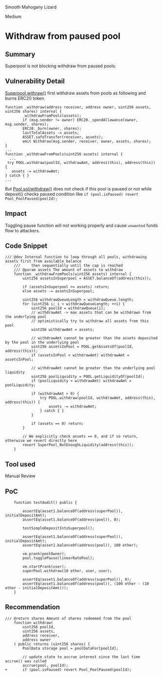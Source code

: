 Smooth Mahogany Lizard

Medium

# Withdraw from paused pool

## Summary
Superpool is not blocking withdraw from paused pools.

## Vulnerability Detail
[Superpool.withraw()](https://github.com/sherlock-audit/2024-08-sentiment-v2/blob/main/protocol-v2/src/SuperPool.sol#L281) first withdraw assets from pools as following and burns ERC20 token.
```solidity
function _withdraw(address receiver, address owner, uint256 assets, uint256 shares) internal {
        _withdrawFromPools(assets);
        if (msg.sender != owner) ERC20._spendAllowance(owner, msg.sender, shares);
        ERC20._burn(owner, shares);
        lastTotalAssets -= assets;
        ASSET.safeTransfer(receiver, assets);
        emit Withdraw(msg.sender, receiver, owner, assets, shares);
}
...
function _withdrawFromPools(uint256 assets) internal {
  ...
 try POOL.withdraw(poolId, withdrawAmt, address(this), address(this)) {
   assets -= withdrawAmt;
} catch { }
...
```
But [Pool.sol/withdraw()](https://github.com/sherlock-audit/2024-08-sentiment-v2/blob/main/protocol-v2/src/Pool.sol#L339) does not check if this pool is paused or not while deposit() checks paused condition like `if (pool.isPaused) revert Pool_PoolPaused(poolId);`
## Impact
Toggling pause function will not working properly and cause `unwanted` funds flow to attackers.
## Code Snippet
```solidity
/// @dev Internal function to loop through all pools, withdrawing assets first from available balance
    ///     then sequentially until the cap is reached
    /// @param assets The amount of assets to withdraw
    function _withdrawFromPools(uint256 assets) internal {
        uint256 assetsInSuperpool = ASSET.balanceOf(address(this));

        if (assetsInSuperpool >= assets) return;
        else assets -= assetsInSuperpool;

        uint256 withdrawQueueLength = withdrawQueue.length;
        for (uint256 i; i < withdrawQueueLength; ++i) {
            uint256 poolId = withdrawQueue[i];
            // withdrawAmt -> max assets that can be withdrawn from the underlying pool
            // optimistically try to withdraw all assets from this pool
            uint256 withdrawAmt = assets;

            // withdrawAmt cannot be greater than the assets deposited by the pool in the underlying pool
            uint256 assetsInPool = POOL.getAssetsOf(poolId, address(this));
            if (assetsInPool < withdrawAmt) withdrawAmt = assetsInPool;

            // withdrawAmt cannot be greater than the underlying pool liquidity
            uint256 poolLiquidity = POOL.getLiquidityOf(poolId);
            if (poolLiquidity < withdrawAmt) withdrawAmt = poolLiquidity;

            if (withdrawAmt > 0) {
                try POOL.withdraw(poolId, withdrawAmt, address(this), address(this)) {
                    assets -= withdrawAmt;
                } catch { }
            }

            if (assets == 0) return;
        }

        // We explicitly check assets == 0, and if so return, otherwise we revert directly here
        revert SuperPool_NotEnoughLiquidity(address(this));
    }
```
## Tool used

Manual Review

## PoC
```solidity
    function testAudit() public {

        assertEq(asset1.balanceOf(address(superPool)), initialDepositAmt);
        assertEq(asset1.balanceOf(address(pool)), 0);

        testSimpleDepositIntoSuperpool();

        assertEq(asset1.balanceOf(address(superPool)), initialDepositAmt);
        assertEq(asset1.balanceOf(address(pool)), 100 ether);

        vm.prank(poolOwner);
        pool.togglePause(linearRatePool);

        vm.startPrank(user);
        superPool.withdraw(10 ether, user, user);

        assertEq(asset1.balanceOf(address(superPool)), 0);
        assertEq(asset1.balanceOf(address(pool)), (100 ether - (10 ether - initialDepositAmt)));
    }
```
## Recommendation
```solidity
/// @return shares Amount of shares redeemed from the pool
    function withdraw(
        uint256 poolId,
        uint256 assets,
        address receiver,
        address owner
    ) public returns (uint256 shares) {
        PoolData storage pool = poolDataFor[poolId];

        // update state to accrue interest since the last time accrue() was called
        accrue(pool, poolId);
+       if (pool.isPaused) revert Pool_PoolPaused(poolId);
```